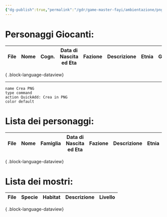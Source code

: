 ```yaml
---
{"dg-publish":true,"permalink":"/gdr/game-master-fayi/ambientazione/png-e-mostri/"}
---
```



# Personaggi Giocanti:

| File | Nome | Cogn. | Data di Nascita ed Eta | Fazione | Descrizione | Etnia | Gioc. |
| ---- | ---- | ----- | ---------------------- | ------- | ----------- | ----- | ----- |

{ .block-language-dataview}

---

```button
name Crea PNG
type command
action QuickAdd: Crea in PNG
color default
```

# Lista dei personaggi:

| File | Nome | Famiglia | Data di Nascita ed Eta | Fazione | Descrizione | Etnia |
| ---- | ---- | -------- | ---------------------- | ------- | ----------- | ----- |

{ .block-language-dataview}


# Lista dei mostri:


| File | Specie | Habitat | Descrizione | Livello |
| ---- | ------ | ------- | ----------- | ------- |

{ .block-language-dataview}